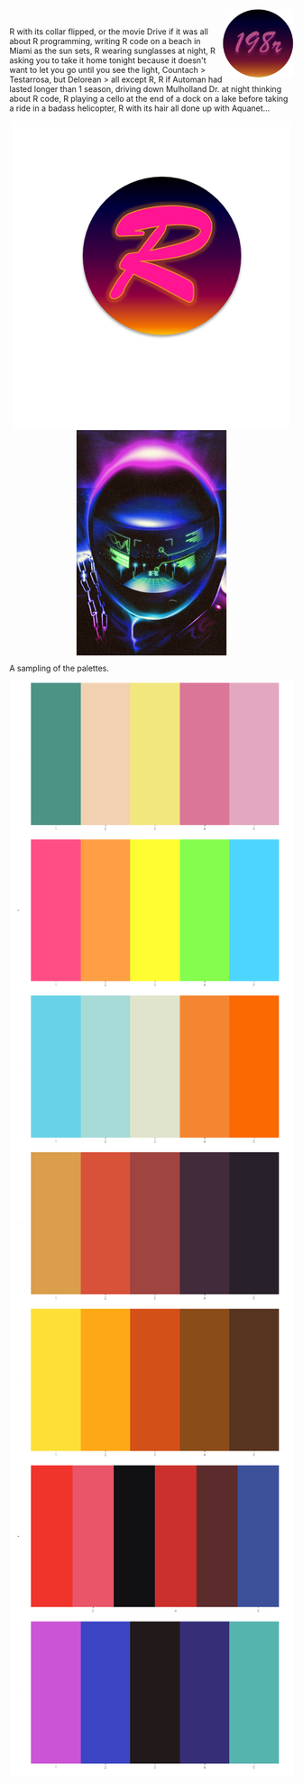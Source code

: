 <!-- # <span style="color:#FF6EB4; font-family: 'Brush Script MT'">198R</span>  -->
<img src="img/hex_2.png" align="right" width = 25%/>

<br>

R with its collar flipped, or the movie Drive if it was all about R programming, writing R code on a beach in Miami as the sun sets, R wearing sunglasses at night, R asking you to take it home tonight because it doesn't want to let you go until you see the light, Countach &gt; Testarrosa, but Delorean &gt; all except R, R if Automan had lasted longer than 1 season, driving down Mulholland Dr. at night thinking about R code, R playing a cello at the end of a dock on a lake before taking a ride in a badass helicopter, R with its hair all done up with Aquanet...

<img src="img/198R_1.png" style="display:block; margin: 0 auto;"> <img src="img/Destination_R.png" style="display:block; margin: 0 auto;" height=400px>

A sampling of the palettes.

<img src="img/sonny.png" style="display:block; margin: 0 auto;">

<img src="img/malibu.png" style="display:block; margin: 0 auto;">

<img src="img/miami1.png" style="display:block; margin: 0 auto;">

<img src="img/sunset2.png" style="display:block; margin: 0 auto;">

<img src="img/seventies_aint_done_yet.png" style="display:block; margin: 0 auto;">

<img src="img/cobra.png" style="display:block; margin: 0 auto;">

<img src="img/electronic_night.png" style="display:block; margin: 0 auto;">
